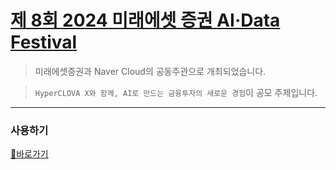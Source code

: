 # [제 8회 2024 미래에셋 증권 AI·Data Festival](https://miraeassetfesta.com/)
> 미래에셋증권과 Naver Cloud의 공동주관으로 개최되었습니다.

> `HyperCLOVA X와 함께, AI로 만드는 금융투자의 새로운 경험`이 공모 주제입니다.
---
### 사용하기
[🔗바로가기](https://miraeassetfesta.streamlit.app)
